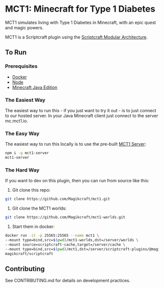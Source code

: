 # MCT1: Minecraft for Type 1 Diabetes

MCT1 simulates living with Type 1 Diabetes in Minecraft, with an epic quest and magic powers.

MCT1 is a Scriptcraft plugin using the [Scriptcraft Modular Architecture](https://github.com/Magikcraft/scriptcraft-modular-arch).

## To Run

### Prerequisites

-   [Docker](https://www.docker.com/)
-   [Node](https://nodejs.org/en/)
-   [Minecraft Java Edition](https://minecraft.net)

### The Easiest Way

The easiest way to run this - if you just want to try it out - is to just connect to our hosted server. In your Java Minecraft client just connect to the server mc.mct1.io.

### The Easy Way

The easiest way to run this locally is to use the pre-built [MCT1 Server](https://github.com/Magikcraft/mct1-server):

```bash
npm i -g mct1-server
mct1-server
```

### The Hard Way

If you want to dev on this plugin, then you can run from source like this:

1. Git clone this repo:

```bash
git clone https://github.com/Magikcraft/mct1.git
```

1. Git clone the MCT1 worlds:

```bash
git clone https://github.com/Magikcraft/mct1-worlds.git
```

1. Start them in docker:

```bash
docker run -it -p 25565:25565 --name mct1 \
--mount type=bind,src=$(pwd)/mct1-worlds,dst=/server/worlds \
--mount source=scriptcraft-cache,target=/server/cache \
--mount type=bind,src=$(pwd)/mct1,dst=/server/scriptcraft-plugins/@magikcraft/mct1 \
magikcraft/scriptcraft
```

## Contributing

See CONTRIBUTING.md for details on development practices.

